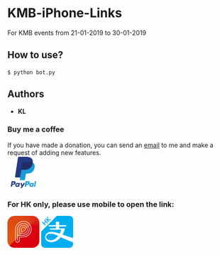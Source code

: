 # KMB-iPhone-Links
For KMB events from 21-01-2019 to 30-01-2019

## How to use?
```
$ python bot.py
```

## Authors
* **KL**

### Buy me a coffee
If you have made a donation, you can send an [email](me@klhui.hk) to me and make a request of adding new features.<br />
[![Paypel](resources/paypel.png)](https://paypal.me/klhui)
### For HK only, please use mobile to open the link:
[![Payme](resources/payme.png)](https://qr.payme.hsbc.com.hk/1/41KKbzAWSEVFAYo4bm3USE)
[![Alipay](resources/alipay.png)](https://qr.alipay.hk/2810040101qxqdqcdcvwkvof68)
